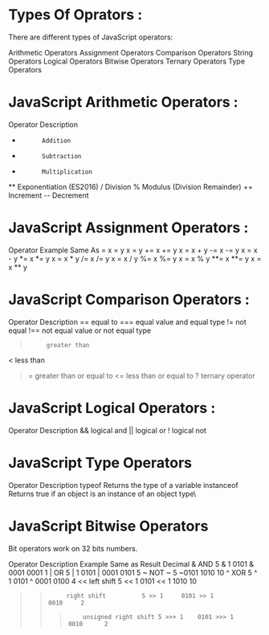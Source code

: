 # Types Of Oprators :
There are different types of JavaScript operators:

Arithmetic Operators
Assignment Operators
Comparison Operators
String Operators
Logical Operators
Bitwise Operators
Ternary Operators
Type Operators


# JavaScript Arithmetic Operators :
Operator	Description
+	        Addition
-	        Subtraction
*	        Multiplication
**	        Exponentiation (ES2016)
/	        Division
%	        Modulus (Division Remainder)
++	        Increment
--	        Decrement

# JavaScript Assignment Operators :

Operator	Example	Same As
=	       x = y	 x = y
+=	       x += y	 x = x + y
-=	       x -= y	 x = x - y
*=	       x *= y	 x = x * y
/=	       x /= y	 x = x / y
%=	       x %= y	 x = x % y
**=	       x **= y	 x = x ** y

# JavaScript Comparison Operators :

Operator	Description
==	       equal to
===	       equal value and equal type
!=	       not equal
!==	       not equal value or not equal type
>	       greater than
<	       less than
>=	       greater than or equal to
<=	       less than or equal to
?	       ternary operator   

# JavaScript Logical Operators :

Operator	Description
&&	        logical and
||	        logical or
!	        logical not

# JavaScript Type Operators
Operator	Description
typeof	    Returns the type of a variable
instanceof	Returns true if an object is an instance of an object type\



# JavaScript Bitwise Operators
Bit operators work on 32 bits numbers.

Operator	Description	         Example	Same as	             Result	Decimal
&	        AND	                 5 & 1	    0101 & 0001	         0001	 1
|	        OR	                 5 | 1	    0101 | 0001	         0101	 5
~	        NOT	                 ~ 5	     ~0101	             1010	 10
^	        XOR	                 5 ^ 1	    0101 ^ 0001	         0100	 4
<<	        left shift	         5 << 1	    0101 << 1	         1010	 10
>>	        right shift	         5 >> 1	    0101 >> 1	         0010	  2
>>>	        unsigned right shift 5 >>> 1    0101 >>> 1	        0010	  2

